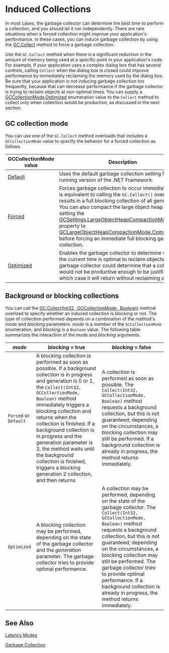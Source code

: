 # Induced Collections

In most cases, the garbage collector can determine the best time to perform a collection, and you should let it run independently. There are rare situations when a forced collection might improve your application's performance. In these cases, you can induce garbage collection by using the [GC.Collect](http://dotnet.github.io/api/System.GC.html#System_GC_Collect) method to force a garbage collection. 

Use the `GC.Collect` method when there is a significant reduction in the amount of memory being used at a specific point in your application's code. For example, if your application uses a complex dialog box that has several controls, calling `Collect` when the dialog box is closed could improve performance by immediately reclaiming the memory used by the dialog box. Be sure that your application is not inducing garbage collection too frequently, because that can decrease performance if the garbage collector is trying to reclaim objects at non-optimal times. You can supply a [GCCollectionMode.Optimized](http://dotnet.github.io/api/System.GCCollectionMode.html#System_GCCollectionMode_Optimized) enumeration value to the `Collect` method to collect only when collection would be productive, as discussed in the next section.

## GC collection mode

You can use one of the `GC.Collect` method overloads that includes a `GCCollectionMode` value to specify the behavior for a forced collection as follows.

GCCollectionMode value | Description
---------------------- | -----------
[Default](http://dotnet.github.io/api/System.GCCollectionMode.html#System_GCCollectionMode_Default) | Uses the default garbage collection setting for the running version of the .NET Framework.
[Forced](http://dotnet.github.io/api/System.GCCollectionMode.html#System_GCCollectionMode_Forced) | Forces garbage collection to occur immediately. This is equivalent to calling the `GC.Collect()` overload. It results in a full blocking collection of all generations. You can also compact the large object heap by setting the [GCSettings.LargeObjectHeapCompactionMode](http://dotnet.github.io/api/System.Runtime.GCSettings.html#System_Runtime_GCSettings_LargeObjectHeapCompactionMode) property to [GCLargeObjectHeapCompactionMode.CompactOnce](http://dotnet.github.io/api/System.Runtime.GCLargeObjectHeapCompactionMode.html#System_Runtime_GCLargeObjectHeapCompactionMode_CompactOnce) before forcing an immediate full blocking garbage collection. 
[Optimized](http://dotnet.github.io/api/System.GCCollectionMode.html#System_GCCollectionMode_Optimized) | Enables the garbage collector to determine whether the current time is optimal to reclaim objects. The garbage collector could determine that a collection would not be productive enough to be justified, in which case it will return without reclaiming objects.

## Background or blocking collections

You can call the [GC.Collect(Int32, GCCollectionMode, Boolean)](http://dotnet.github.io/api/System.GC.html#System_GC_Collect_System_Int32_System_GCCollectionMode_System_Boolean_) method overload to specify whether an induced collection is blocking or not. The type of collection performed depends on a combination of the method's *mode* and *blocking* parameters. *mode* is a member of the `GCCollectionMode` enumeration, and *blocking* is a `Boolean` value. The following table summarizes the interaction of the *mode* and *blocking* arguments. 




*mode* | *blocking* = true | *blocking* = false
------ | ----------------- | ------------------
`Forced` or `Default` | A blocking collection is performed as soon as possible. If a background collection is in progress and generation is 0 or 1, the `Collect(Int32, GCCollectionMode, Boolean)` method immediately triggers a blocking collection and returns when the collection is finished. If a background collection is in progress and the generation parameter is 2, the method waits until the background collection is finished, triggers a blocking generation 2 collection, and then returns. | A collection is performed as soon as possible. The `Collect(Int32, GCCollectionMode, Boolean)` method requests a background collection, but this is not guaranteed; depending on the circumstances, a blocking collection may still be performed. If a background collection is already in progress, the method returns immediately. 
`Optimized` | A blocking collection may be performed, depending on the state of the garbage collector and the *generation* parameter. The garbage collector tries to provide optimal performance. | A collection may be performed, depending on the state of the garbage collector. The `Collect(Int32, GCCollectionMode, Boolean)` method requests a background collection, but this is not guaranteed; depending on the circumstances, a blocking collection may still be performed. The garbage collector tries to provide optimal performance. If a background collection is already in progress, the method returns immediately. 

## See Also

[Latency Modes](essentials\gc\garbage\latencymodes.md)

[Garbage Collection](essentials\gc\garbagecollection.md)







